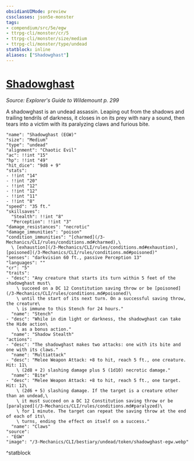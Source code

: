 ```yaml
---
obsidianUIMode: preview
cssclasses: json5e-monster
tags:
- compendium/src/5e/egw
- ttrpg-cli/monster/cr/5
- ttrpg-cli/monster/size/medium
- ttrpg-cli/monster/type/undead
statblock: inline
aliases: ["Shadowghast"]
---
```

# [Shadowghast](3-Mechanics\CLI\bestiary\undead/shadowghast-egw.md)
*Source: Explorer's Guide to Wildemount p. 299*  

A shadowghast is an undead assassin. Leaping out from the shadows and trailing tendrils of darkness, it closes in on its prey with nary a sound, then tears into a victim with its paralyzing claws and furious bite.

```statblock
"name": "Shadowghast (EGW)"
"size": "Medium"
"type": "undead"
"alignment": "Chaotic Evil"
"ac": !!int "15"
"hp": !!int "49"
"hit_dice": "9d8 + 9"
"stats":
- !!int "14"
- !!int "20"
- !!int "12"
- !!int "12"
- !!int "11"
- !!int "8"
"speed": "35 ft."
"skillsaves":
  "Stealth": !!int "8"
  "Perception": !!int "3"
"damage_resistances": "necrotic"
"damage_immunities": "poison"
"condition_immunities": "[charmed](/3-Mechanics/CLI/rules/conditions.md#charmed),\
  \ [exhaustion](/3-Mechanics/CLI/rules/conditions.md#exhaustion), [poisoned](/3-Mechanics/CLI/rules/conditions.md#poisoned)"
"senses": "darkvision 60 ft., passive Perception 13"
"languages": ""
"cr": "5"
"traits":
- "desc": "Any creature that starts its turn within 5 feet of the shadowghast must\
    \ succeed on a DC 12 Constitution saving throw or be [poisoned](/3-Mechanics/CLI/rules/conditions.md#poisoned)\
    \ until the start of its next turn. On a successful saving throw, the creature\
    \ is immune to this Stench for 24 hours."
  "name": "Stench"
- "desc": "While in dim light or darkness, the shadowghast can take the Hide action\
    \ as a bonus action."
  "name": "Shadow Stealth"
"actions":
- "desc": "The shadowghast makes two attacks: one with its bite and one with its claws."
  "name": "Multiattack"
- "desc": "Melee Weapon Attack: +8 to hit, reach 5 ft., one creature. Hit: 11\
    \ (2d8 + 2) slashing damage plus 5 (1d10) necrotic damage."
  "name": "Bite"
- "desc": "Melee Weapon Attack: +8 to hit, reach 5 ft., one target. Hit: 12\
    \ (2d6 + 5) slashing damage. If the target is a creature other than an undead,\
    \ it must succeed on a DC 12 Constitution saving throw or be [paralyzed](/3-Mechanics/CLI/rules/conditions.md#paralyzed)\
    \ for 1 minute. The target can repeat the saving throw at the end of each of its\
    \ turns, ending the effect on itself on a success."
  "name": "Claws"
"source":
- "EGW"
"image": "/3-Mechanics/CLI/bestiary/undead/token/shadowghast-egw.webp"
```
^statblock